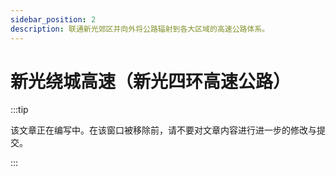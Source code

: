 ```yaml
---
sidebar_position: 2
description: 联通新光郊区并向外将公路辐射到各大区域的高速公路体系。
---
```


# 新光绕城高速（新光四环高速公路）

:::tip

该文章正在编写中。在该窗口被移除前，请不要对文章内容进行进一步的修改与提交。

:::
